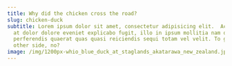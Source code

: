 ```yaml
---
title: Why did the chicken cross the road?
slug: chicken-duck
subtitle: Lorem ipsum dolor sit amet, consectetur adipisicing elit.  Accusamus
  at dolor dolore eveniet explicabo fugit, illo in ipsum mollitia nam optio
  perferendis quaerat quas quasi reiciendis sequi totam vel velit. To get to the
  other side, no?
image: /img/1200px-whio_blue_duck_at_staglands_akatarawa_new_zealand.jpeg
---
```

